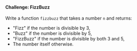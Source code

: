 #### Challenge: FizzBuzz

Write a function `fizzbuzz` that takes a number `n` and returns:

* "Fizz" if the number is divisible by 3,
* "Buzz" if the number is divisible by 5,
* "FizzBuzz" if the number is divisible by both 3 and 5,
* The number itself otherwise.